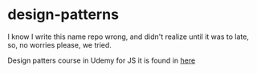 # design-patterns

I know I write this name repo wrong, and didn't realize until it was to late, so, no worries please, we tried.

Design patters course in Udemy for JS
it is found in [here](https://www.udemy.com/course/design-patterns-javascript/)
